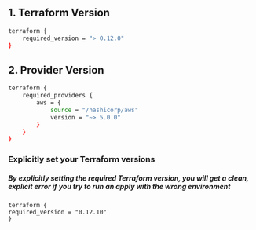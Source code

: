 ## 1. **Terraform Version**
```sh
terraform {
    required_version = "> 0.12.0"
}
```

## 2. **Provider Version**
```sh
terraform {
    required_providers {
        aws = {
            source = "/hashicorp/aws"
            version = "~> 5.0.0"
        }
    }
}
```

### Explicitly set your Terraform versions
##### By explicitly setting the required Terraform version, you will get a clean, explicit error if you try to run an apply with the wrong environment
```
terraform {
required_version = "0.12.10"
}
```